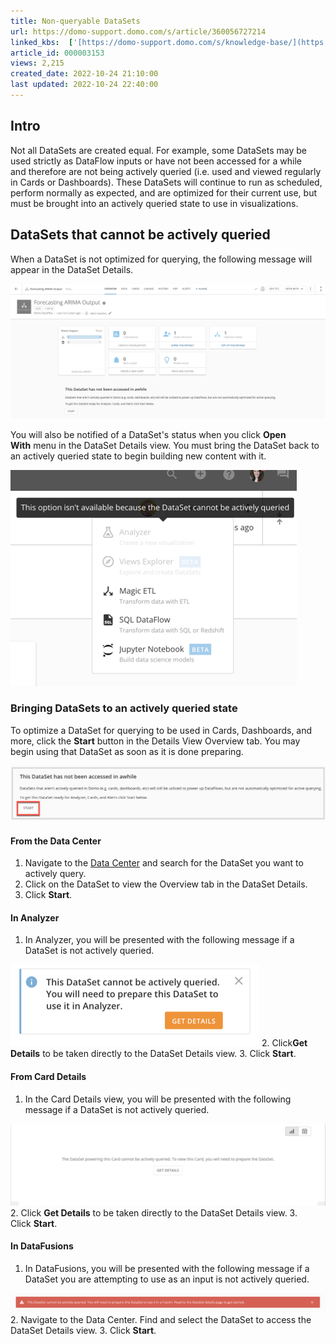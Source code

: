 ```yaml
---
title: Non-queryable DataSets
url: https://domo-support.domo.com/s/article/360056727214
linked_kbs:  ['[https://domo-support.domo.com/s/knowledge-base/](https://domo-support.domo.com/s/knowledge-base/)', '[https://domo-support.domo.com/s/](https://domo-support.domo.com/s/)', '[https://domo-support.domo.com/s/topic/0TO5w000000ZammGAC](https://domo-support.domo.com/s/topic/0TO5w000000ZammGAC)', '[https://domo-support.domo.com/s/topic/0TO5w000000ZanzGAC](https://domo-support.domo.com/s/topic/0TO5w000000ZanzGAC)', '[https://domo-support.domo.com/s/article/360056727214](https://domo-support.domo.com/s/article/360056727214)', '[https://domo-support.domo.com/s/topic/0TO5w000000ZanzGAC/other-connection-methods](https://domo-support.domo.com/s/topic/0TO5w000000ZanzGAC/other-connection-methods)', '[https://domo-support.domo.com/s/article/360043429933](https://domo-support.domo.com/s/article/360043429933)', '[https://domo-support.domo.com/s/article/360043429953](https://domo-support.domo.com/s/article/360043429953)', '[https://domo-support.domo.com/s/article/360042925494](https://domo-support.domo.com/s/article/360042925494)', '[https://domo-support.domo.com/s/article/360043429913](https://domo-support.domo.com/s/article/360043429913)', '[https://domo-support.domo.com/s/article/4408174643607](https://domo-support.domo.com/s/article/4408174643607)', '[https://domo-support.domo.com/s/login/](https://domo-support.domo.com/s/login/)']
article_id: 000003153
views: 2,215
created_date: 2022-10-24 21:10:00
last updated: 2022-10-24 22:40:00
---
```




Intro
-----


Not all DataSets are created equal. For example, some DataSets may be used strictly as DataFlow inputs or have not been accessed for a while and therefore are not being actively queried (i.e. used and viewed regularly in Cards or Dashboards). These DataSets will continue to run as scheduled, perform normally as expected, and are optimized for their current use, but must be brought into an actively queried state to use in visualizations.


DataSets that cannot be actively queried
----------------------------------------


When a DataSet is not optimized for querying, the following message will appear in the DataSet Details.  
  



![Cold_Storage_Message.png](Cold_Storage_Message.png)  
  



You will also be notified of a DataSet's status when you click **Open With** menu in the DataSet Details view. You must bring the DataSet back to an actively queried state to begin building new content with it.  
  



![Cold_Storage_Open_With_Message.png](Cold_Storage_Open_With_Message.png)  
  



### Bringing DataSets to an actively queried state


To optimize a DataSet for querying to be used in Cards, Dashboards, and more, click the **Start** button in the Details View Overview tab. You may begin using that DataSet as soon as it is done preparing.  
  



![Cold_Storage_Start.jpg](Cold_Storage_Start.jpg)  
  



#### From the Data Center


1. Navigate to the [Data Center](https://domohelp.domo.com/Welcome/Domo_User_Interface/Data_Center_Layout "Data Center Layout") and search for the DataSet you want to actively query.
2. Click on the DataSet to view the Overview tab in the DataSet Details.
3. Click **Start**.


#### In Analyzer


1. In Analyzer, you will be presented with the following message if a DataSet is not actively queried.  
  
![Cold_Storage_Analyzer.png](Cold_Storage_Analyzer.png)
2. Click**Get Details** to be taken directly to the DataSet Details view.
3. Click **Start**.


#### From Card Details


1. In the Card Details view, you will be presented with the following message if a DataSet is not actively queried.  
  
![Cold_Storage_Cards.png](Cold_Storage_Cards.png)
2. Click **Get Details** to be taken directly to the DataSet Details view.
3. Click **Start**.


#### In DataFusions


1. In DataFusions, you will be presented with the following message if a DataSet you are attempting to use as an input is not actively queried.  
  
![Cold_Storage_DataFusion.png](Cold_Storage_DataFusion.png)
2. Navigate to the Data Center. Find and select the DataSet to access the DataSet Details view.
3. Click **Start**.

